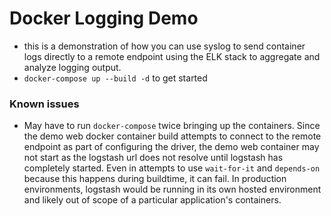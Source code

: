 # Docker Logging Demo

* this is a demonstration of how you can use syslog to send container logs directly to a remote endpoint using the ELK stack to aggregate and analyze logging output.
* `docker-compose up --build -d` to get started

### Known issues

* May have to run `docker-compose` twice bringing up the containers. Since the demo web docker container build attempts to connect to the remote endpoint as part of configuring the driver, the demo web container may not start as the logstash url does not resolve until logstash has completely started. Even in attempts to use `wait-for-it` and `depends-on` because this happens during buildtime, it can fail. In production environments, logstash would be running in its own hosted environment and likely out of scope of a particular application's containers.